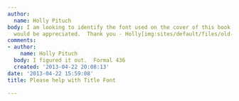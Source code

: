 ```yaml
---
author:
  name: Holly Pituch
body: I am looking to identify the font used on the cover of this book.  Any help
  would be appreciated.  Thank you - Holly[img:sites/default/files/old-images/2013-03-28-07_6587.22.22.png]
comments:
- author:
    name: Holly Pituch
  body: I figured it out.  Formal 436
  created: '2013-04-22 20:08:13'
date: '2013-04-22 15:59:08'
title: Please help with Title Font

---
```

